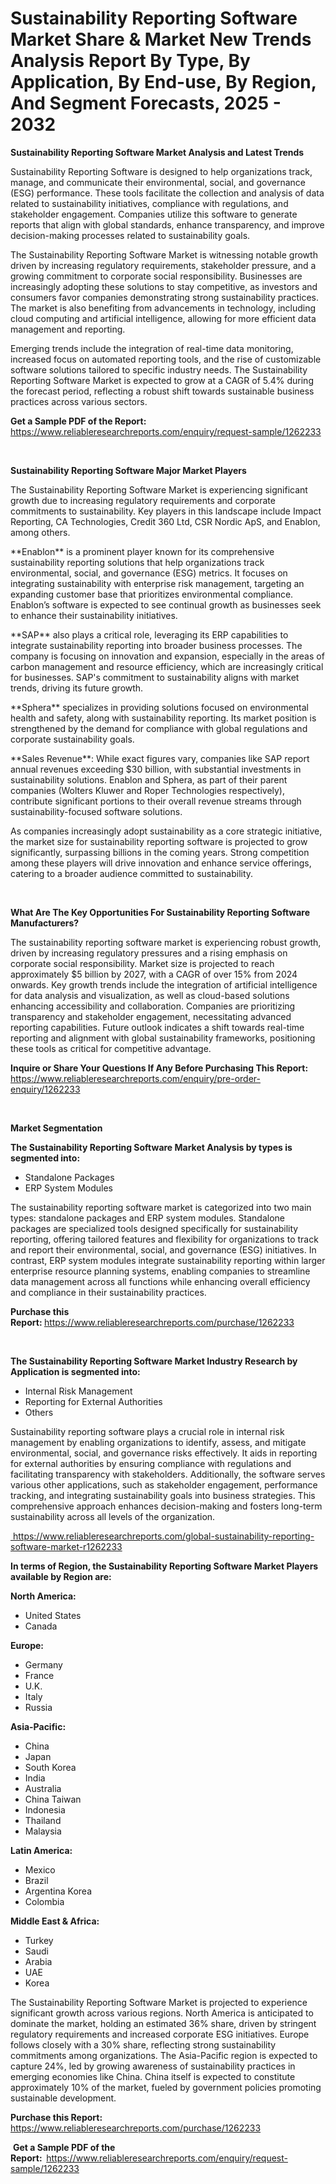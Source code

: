 <p><h1>Sustainability Reporting Software Market Share & Market New Trends Analysis Report By Type, By Application, By End-use, By Region, And Segment Forecasts, 2025 - 2032</h1></p><p><strong>Sustainability Reporting Software Market Analysis and Latest Trends</strong></p>
<p><p>Sustainability Reporting Software is designed to help organizations track, manage, and communicate their environmental, social, and governance (ESG) performance. These tools facilitate the collection and analysis of data related to sustainability initiatives, compliance with regulations, and stakeholder engagement. Companies utilize this software to generate reports that align with global standards, enhance transparency, and improve decision-making processes related to sustainability goals.</p><p>The Sustainability Reporting Software Market is witnessing notable growth driven by increasing regulatory requirements, stakeholder pressure, and a growing commitment to corporate social responsibility. Businesses are increasingly adopting these solutions to stay competitive, as investors and consumers favor companies demonstrating strong sustainability practices. The market is also benefiting from advancements in technology, including cloud computing and artificial intelligence, allowing for more efficient data management and reporting.</p><p>Emerging trends include the integration of real-time data monitoring, increased focus on automated reporting tools, and the rise of customizable software solutions tailored to specific industry needs. The Sustainability Reporting Software Market is expected to grow at a CAGR of 5.4% during the forecast period, reflecting a robust shift towards sustainable business practices across various sectors.</p></p>
<p><strong>Get a Sample PDF of the Report:&nbsp;</strong> <a href="https://www.reliableresearchreports.com/enquiry/request-sample/1262233?utm_campaign=2809&utm_medium=2&utm_source=Github&utm_content=ia&utm_term=20042025&utm_id=sustainability-reporting-software">https://www.reliableresearchreports.com/enquiry/request-sample/1262233</a></p>
<p>&nbsp;</p>
<p><strong>Sustainability Reporting Software Major Market Players</strong></p>
<p><p>The Sustainability Reporting Software Market is experiencing significant growth due to increasing regulatory requirements and corporate commitments to sustainability. Key players in this landscape include Impact Reporting, CA Technologies, Credit 360 Ltd, CSR Nordic ApS, and Enablon, among others. </p><p>**Enablon** is a prominent player known for its comprehensive sustainability reporting solutions that help organizations track environmental, social, and governance (ESG) metrics. It focuses on integrating sustainability with enterprise risk management, targeting an expanding customer base that prioritizes environmental compliance. Enablon’s software is expected to see continual growth as businesses seek to enhance their sustainability initiatives.</p><p>**SAP** also plays a critical role, leveraging its ERP capabilities to integrate sustainability reporting into broader business processes. The company is focusing on innovation and expansion, especially in the areas of carbon management and resource efficiency, which are increasingly critical for businesses. SAP's commitment to sustainability aligns with market trends, driving its future growth.</p><p>**Sphera** specializes in providing solutions focused on environmental health and safety, along with sustainability reporting. Its market position is strengthened by the demand for compliance with global regulations and corporate sustainability goals. </p><p>**Sales Revenue**: While exact figures vary, companies like SAP report annual revenues exceeding $30 billion, with substantial investments in sustainability solutions. Enablon and Sphera, as part of their parent companies (Wolters Kluwer and Roper Technologies respectively), contribute significant portions to their overall revenue streams through sustainability-focused software solutions.</p><p>As companies increasingly adopt sustainability as a core strategic initiative, the market size for sustainability reporting software is projected to grow significantly, surpassing billions in the coming years. Strong competition among these players will drive innovation and enhance service offerings, catering to a broader audience committed to sustainability.</p></p>
<p>&nbsp;</p>
<p><strong>What Are The Key Opportunities For Sustainability Reporting Software Manufacturers?</strong></p>
<p><p>The sustainability reporting software market is experiencing robust growth, driven by increasing regulatory pressures and a rising emphasis on corporate social responsibility. Market size is projected to reach approximately $5 billion by 2027, with a CAGR of over 15% from 2024 onwards. Key growth trends include the integration of artificial intelligence for data analysis and visualization, as well as cloud-based solutions enhancing accessibility and collaboration. Companies are prioritizing transparency and stakeholder engagement, necessitating advanced reporting capabilities. Future outlook indicates a shift towards real-time reporting and alignment with global sustainability frameworks, positioning these tools as critical for competitive advantage.</p></p>
<p><strong>Inquire or Share Your Questions If Any Before Purchasing This Report:</strong> <a href="https://www.reliableresearchreports.com/enquiry/pre-order-enquiry/1262233?utm_campaign=2809&utm_medium=2&utm_source=Github&utm_content=ia&utm_term=20042025&utm_id=sustainability-reporting-software">https://www.reliableresearchreports.com/enquiry/pre-order-enquiry/1262233</a></p>
<p>&nbsp;</p>
<p><strong>Market Segmentation</strong></p>
<p><strong>The Sustainability Reporting Software Market Analysis by types is segmented into:</strong></p>
<p><ul><li>Standalone Packages</li><li>ERP System Modules</li></ul></p>
<p><p>The sustainability reporting software market is categorized into two main types: standalone packages and ERP system modules. Standalone packages are specialized tools designed specifically for sustainability reporting, offering tailored features and flexibility for organizations to track and report their environmental, social, and governance (ESG) initiatives. In contrast, ERP system modules integrate sustainability reporting within larger enterprise resource planning systems, enabling companies to streamline data management across all functions while enhancing overall efficiency and compliance in their sustainability practices.</p></p>
<p><strong>Purchase this Report:&nbsp;</strong><a href="https://www.reliableresearchreports.com/purchase/1262233?utm_campaign=2809&utm_medium=2&utm_source=Github&utm_content=ia&utm_term=20042025&utm_id=sustainability-reporting-software">https://www.reliableresearchreports.com/purchase/1262233</a></p>
<p>&nbsp;</p>
<p><strong>The Sustainability Reporting Software Market Industry Research by Application is segmented into:</strong></p>
<p><ul><li>Internal Risk Management</li><li>Reporting for External Authorities</li><li>Others</li></ul></p>
<p><p>Sustainability reporting software plays a crucial role in internal risk management by enabling organizations to identify, assess, and mitigate environmental, social, and governance risks effectively. It aids in reporting for external authorities by ensuring compliance with regulations and facilitating transparency with stakeholders. Additionally, the software serves various other applications, such as stakeholder engagement, performance tracking, and integrating sustainability goals into business strategies. This comprehensive approach enhances decision-making and fosters long-term sustainability across all levels of the organization.</p></p>
<p><a href="https://www.reliableresearchreports.com/global-sustainability-reporting-software-market-r1262233?utm_campaign=2809&utm_medium=2&utm_source=Github&utm_content=ia&utm_term=20042025&utm_id=sustainability-reporting-software">&nbsp;https://www.reliableresearchreports.com/global-sustainability-reporting-software-market-r1262233</a></p>
<p><strong>In terms of Region, the Sustainability Reporting Software Market Players available by Region are:</strong></p>
<p>
    <p> <strong> North America: </strong>
        <ul>
            <li>United States</li>
            <li>Canada</li>
        </ul>
        </p> 
    <p> <strong> Europe: </strong>
        <ul>
            <li>Germany</li>
            <li>France</li>
            <li>U.K.</li>
            <li>Italy</li>
            <li>Russia</li>
        </ul>
        </p> 
    <p> <strong> Asia-Pacific: </strong>
        <ul>
            <li>China</li>
            <li>Japan</li>
            <li>South Korea</li>
            <li>India</li>
            <li>Australia</li>
            <li>China Taiwan</li>
            <li>Indonesia</li>
            <li>Thailand</li>
            <li>Malaysia</li>
        </ul>
        </p> 
    <p> <strong> Latin America: </strong>
        <ul>
            <li>Mexico</li>
            <li>Brazil</li>
            <li>Argentina Korea</li>
            <li>Colombia</li>
        </ul>
        </p> 
    <p> <strong> Middle East & Africa: </strong>
        <ul>
            <li>Turkey</li>
            <li>Saudi</li>
            <li>Arabia</li>
            <li>UAE</li>
            <li>Korea</li>
        </ul>
    </p>
    </p>
<p><p>The Sustainability Reporting Software Market is projected to experience significant growth across various regions. North America is anticipated to dominate the market, holding an estimated 36% share, driven by stringent regulatory requirements and increased corporate ESG initiatives. Europe follows closely with a 30% share, reflecting strong sustainability commitments among organizations. The Asia-Pacific region is expected to capture 24%, led by growing awareness of sustainability practices in emerging economies like China. China itself is expected to constitute approximately 10% of the market, fueled by government policies promoting sustainable development.</p></p>
<p><strong>Purchase this Report: </strong><a href="https://www.reliableresearchreports.com/purchase/1262233?utm_campaign=2809&utm_medium=2&utm_source=Github&utm_content=ia&utm_term=20042025&utm_id=sustainability-reporting-software">https://www.reliableresearchreports.com/purchase/1262233</a></p>
<p>&nbsp;<strong>Get a Sample PDF of the Report:&nbsp;&nbsp;</strong><a href="https://www.reliableresearchreports.com/enquiry/request-sample/1262233?utm_campaign=2809&utm_medium=2&utm_source=Github&utm_content=ia&utm_term=20042025&utm_id=sustainability-reporting-software">https://www.reliableresearchreports.com/enquiry/request-sample/1262233</a></p>
<p><strong></strong></p>
<p><p></p><p></p><p></p></p>